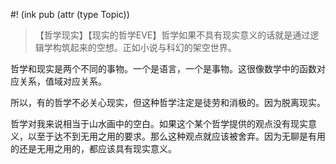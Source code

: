 #! (ink pub (attr (type Topic))


> 【哲学现实】【现实的哲学EVE】哲学如果不具有现实意义的话就是通过逻辑学构筑起来的空想。正如小说与科幻的架空世界。

哲学和现实是两个不同的事物。一个是语言，一个是事物。这很像数学中的函数对应关系，值域对应关系。

所以，有的哲学不必关心现实，但这种哲学注定是徒劳和消极的。因为脱离现实。

哲学对我来说相当于山水画中的空白。如果这个某个哲学提供的观点没有现实意义，以至于达不到无用之用的要求。那么这种观点就应该被舍弃。因为无聊是有用的还是无用之用的，都应该具有现实意义。